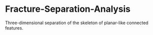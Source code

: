 # Fracture-Separation-Analysis
Three-dimensional separation of the skeleton of planar-like connected features.


